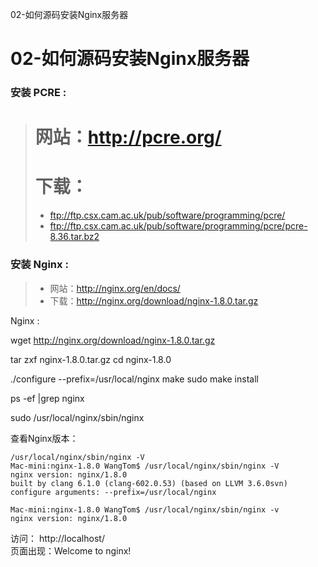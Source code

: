 02-如何源码安装Nginx服务器

# 02-如何源码安装Nginx服务器

### 安装 PCRE :
> # 网站：http://pcre.org/   
> # 下载：
> - ftp://ftp.csx.cam.ac.uk/pub/software/programming/pcre/
> - ftp://ftp.csx.cam.ac.uk/pub/software/programming/pcre/pcre-8.36.tar.bz2

### 安装 Nginx :
> + 网站：http://nginx.org/en/docs/
> + 下载：http://nginx.org/download/nginx-1.8.0.tar.gz

Nginx :

wget http://nginx.org/download/nginx-1.8.0.tar.gz

tar zxf nginx-1.8.0.tar.gz
cd nginx-1.8.0

./configure --prefix=/usr/local/nginx
make
sudo make install

ps -ef |grep nginx


sudo /usr/local/nginx/sbin/nginx

查看Nginx版本：
```
/usr/local/nginx/sbin/nginx -V
Mac-mini:nginx-1.8.0 WangTom$ /usr/local/nginx/sbin/nginx -V
nginx version: nginx/1.8.0
built by clang 6.1.0 (clang-602.0.53) (based on LLVM 3.6.0svn)
configure arguments: --prefix=/usr/local/nginx

Mac-mini:nginx-1.8.0 WangTom$ /usr/local/nginx/sbin/nginx -v
nginx version: nginx/1.8.0
```

访问： http://localhost/    
页面出现：Welcome to nginx!  
